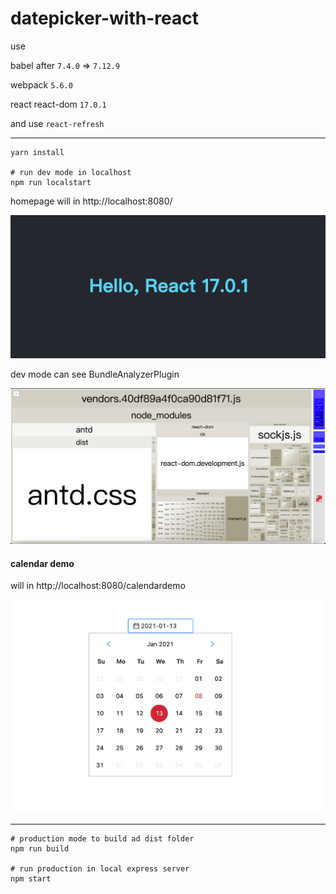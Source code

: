 # datepicker-with-react

use

babel after `7.4.0` => `7.12.9`

webpack `5.6.0`

react react-dom `17.0.1`

and use `react-refresh`

---

```
yarn install

# run dev mode in localhost
npm run localstart
```

homepage will in http://localhost:8080/

![alt text](https://github.com/satsuya0114/datePicker/blob/main/readme.png)

dev mode can see BundleAnalyzerPlugin

![alt text](https://github.com/satsuya0114/datePicker/blob/main/BundleAnalyzerPlugin.png)

#### calendar demo

will in http://localhost:8080/calendardemo

![alt text](https://github.com/satsuya0114/datePicker/blob/main/calendarDemo.png)

---

```
# production mode to build ad dist folder
npm run build

# run production in local express server
npm start
```
